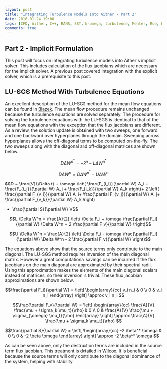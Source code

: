 ```yaml
---
layout: post
title: "Integrating Turbulence Models Into Aither - Part 2"
date: 2016-01-24 19:00
tags: [CFD, Aither, C++, RANS, SST, k-omega, turbulence, Menter, Roe, Wilcox, explicit, implicit]
comments: true
---
```

## Part 2 - Implicit Formulation
This post will focus on integrating turbulence models into Aither's implicit solver. This includes calculation of the
flux jacobians which are necessary for the implicit solver. A previous post covered integration with the explicit solver,
which is a prerequisite to this post.

## LU-SGS Method With Turbulence Equations
An excellent description of the LU-SGS method for the mean flow equations can be found in
[Blazek](http://www.amazon.com/Computational-Fluid-Dynamics-Principles-Applications/dp/0080445063). 
The mean flow procedure remains unchanged because the turbulence equations are solved separately. The procedure for solving the
turbulence equations with the LU-SGS is identical to that of the mean flow equations with the exception that the flux jacobians
are different. As a review, the solution update is obtained with two sweeps, one forward and one backward over hyperplanes through
the domain. Sweeping across hyperplanes allows the off-diagonal terms to be computed on-the-fly. The two sweeps along with the
diagonal and off-diagonal matrices are shown below.

$$D \Delta W^{n^*} = - R^n - L \Delta W^{n^*}$$

$$D \Delta W^n = D \Delta W^{n^*} - U \Delta W^n$$

$$D = \frac{V}{\Delta t} + \omega \left( \frac{F_{i_i}}{\partial W} A_i + \frac{F_{i_j}}{\partial W} A_j + \frac{F_{i_k}}{\partial W} A_k \right)+
2 \left( \frac{\partial F_{v_i}}{\partial W} A_i+ \frac{\partial F_{v_j}}{\partial W} A_j+ \frac{\partial F_{v_k}}{\partial W} A_k \right)
- \frac{\partial S}{\partial W} V$$

$$L \Delta W^n = \frac{A}{2} \left( \Delta F_i + \omega \frac{\partial F_i}{\partial W} \Delta W^n + 2 \frac{\partial F_v}{\partial W} \right)$$

$$U \Delta W^n = \frac{A}{2} \left( \Delta F_i - \omega \frac{\partial F_i}{\partial W} \Delta W^n - 2 \frac{\partial F_v}{\partial W} \right)$$

The equations above show that the source terms only contribute to the main diagonal. The LU-SGS method requires inversion of the main diagonal
matrix. However a great computational savings can be incurred if the flux jacobians on the main diagonal are approximated by their spectral
radii. Using this approximation makes the elements of the main diagonal scalars instead of matrices, so their inversion is trivial. These flux
jacobian approximations are shown below. 

$$\frac{\partial F_i}{\partial W} = \left[ \begin{array}{cc}
v_i n_i & 0 \\
0 & v_i n_i
\end{array} \right] \approx v_i n_i $$

$$\frac{\partial F_v}{\partial W} = \left[ \begin{array}{cc}
\frac{A}{V} \frac{\mu + \sigma_k \mu_t}{\rho} & 0 \\
0 & \frac{A}{V} \frac{\mu + \sigma_{\omega} \mu_t}{\rho}
\end{array} \right] \approx \frac{A}{V} \frac{\mu + \sigma_k \mu_t}{\rho} $$

$$\frac{\partial S}{\partial W} = \left[ \begin{array}{cc}
-2 \beta^* \omega & 0 \\
0 & -2 \beta \omega
\end{array} \right] \approx -2 \beta^* \omega $$

As can be seen above, only the destruction terms are included in the source term flux jacobian. This treatment is detailed in 
[Wilcox](http://www.amazon.com/Turbulence-Modeling-CFD-Third-Edition/dp/1928729088).
It is beneficial because the source terms will only contribute to the diagonal dominance of the system, helping with stability.
